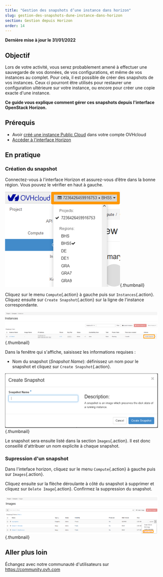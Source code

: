 ```yaml
---
title: "Gestion des snapshots d’une instance dans horizon"
slug: gestion-des-snapshots-dune-instance-dans-horizon
section: Gestion depuis Horizon
order: 14
---
```


**Dernière mise à jour le 31/01/2022**

## Objectif

Lors de votre activité, vous serez probablement amené à effectuer une sauvegarde de vos données, de vos configurations, et même de vos instances au complet. Pour cela, il est possible de créer des snapshots de vos instances. Ceux ci pourront être utilisés pour restaurer une configuration ultérieure sur votre instance, ou encore pour créer une copie exacte d'une instance.

**Ce guide vous explique comment gérer ces snapshots depuis l'interface OpenStack Horizon.**

## Prérequis

- Avoir [créé une instance Public Cloud](https://docs.ovh./ca/fr/public-cloud/premiers-pas-instance-public-cloud/#etape-3-creer-une-instance) dans votre compte OVHcloud
- [Accéder à l'interface Horizon](../creer-un-acces-a-horizon/)

## En pratique

### Création du snapshot

Connectez-vous à l'interface Horizon et assurez-vous d’être dans la bonne région. Vous pouvez le vérifier en haut à gauche. 

![Sélection de région](images/region2021.png){.thumbnail}

Cliquez sur le menu `Compute`{.action} à gauche puis sur `Instances`{.action}. Cliquez ensuite sur `Create Snapshot`{.action} sur la ligne de l'instance correspondante.

![Create snapshot](images/createsnapshot.png){.thumbnail}

Dans la fenêtre qui s'affiche, saisissez les informations requises :

* Nom du snapshot (*Snapshot Name*): définissez un nom pour le snapshot et cliquez sur `Create Snapshot`{.action}.

![Create snapshot](images/createsnapshot2.png){.thumbnail}

Le snapshot sera ensuite listé dans la section `Images`{.action}. Il est donc conseillé d'attribuer un nom explicite à chaque snapshot. 

### Supression d'un snapshot

Dans l'inteface horizon, cliquez sur le menu `Compute`{.action} à gauche puis sur `Images`{.action}.

Cliquez ensuite sur la flèche déroulante à côté du snapshot à supprimer et cliquez sur `Delete Image`{.action}. Confirmez la suppression du snapshot.

![public-cloud](images/deletesnapshot.png){.thumbnail}

## Aller plus loin

Échangez avec notre communauté d'utilisateurs sur <https://community.ovh.com>